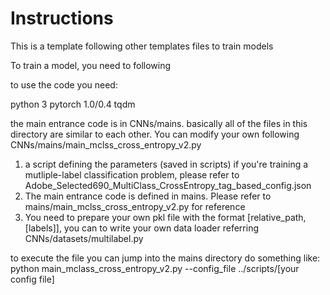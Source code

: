 # Instructions

This is a template following other templates files to train models

To train a model, you need to following

to use the code you need:

python 3
pytorch 1.0/0.4
tqdm

the main entrance code is in CNNs/mains. basically all of the files in this directory are similar to each other. You can modify your own following CNNs/mains/main_mclss_cross_entropy_v2.py



1. a script defining the parameters (saved in scripts) if you're training a mutliple-label classification problem, please refer to Adobe_Selected690_MultiClass_CrossEntropy_tag_based_config.json
2. The main entrance code is defined in mains. Please refer to mains/main_mclss_cross_entropy_v2.py for reference
3. You need to prepare your own pkl file with the format [relative_path, [labels]], you can to write your own data loader referring CNNs/datasets/multilabel.py

to execute the file you can jump into the mains directory do something like:
python main_mclass_cross_entropy_v2.py --config_file ../scripts/[your config file]

